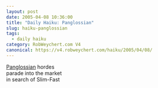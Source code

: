 ```yaml
---
layout: post
date: 2005-04-08 10:36:00
title: "Daily Haiku: Panglossian"
slug: haiku-panglossian
tags:
  - daily haiku
category: RobWeychert.com V4
canonical: https://v4.robweychert.com/haiku/2005/04/08/
---
```


[Panglossian](http://dictionary.reference.com/wordoftheday/archive/2005/04/08.html) hordes  
parade into the market  
in search of Slim-Fast
